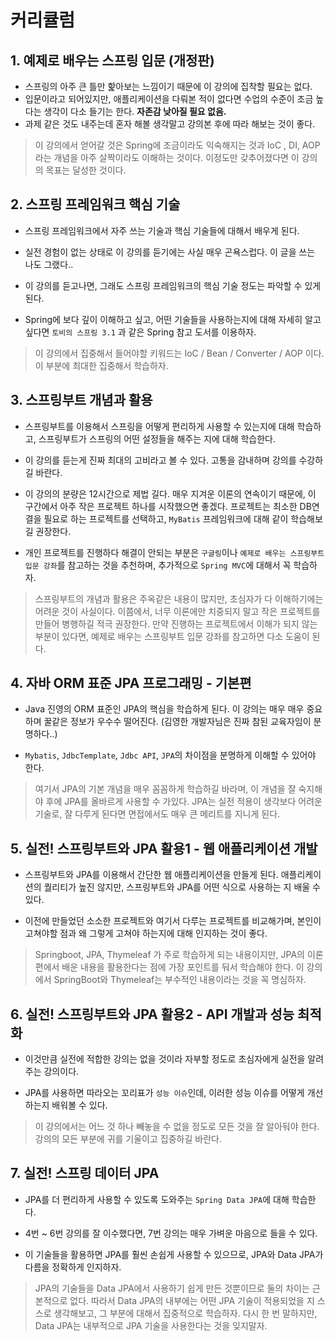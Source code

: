 # 커리큘럼

## 1. 예제로 배우는 스프링 입문 (개정판)

- 스프링의 아주 큰 틀만 핥아보는 느낌이기 때문에 이 강의에 집착할 필요는 없다.
- 입문이라고 되어있지만, 애플리케이션을 다뤄본 적이 없다면 수업의 수준이 조금 높다는 생각이 다소 들기는 한다. **자존감 낮아질 필요 없음.**
- 과제 같은 것도 내주는데 혼자 해볼 생각말고 강의본 후에 따라 해보는 것이 좋다.

> 이 강의에서 얻어갈 것은 Spring에 조금이라도 익숙해지는 것과 IoC , DI, AOP 라는 개념을 아주 살짝이라도 이해하는 것이다. 이정도만 갖추어졌다면 이 강의의 목표는 달성한 것이다.

## 2. 스프링 프레임워크 핵심 기술

- 스프링 프레임워크에서 자주 쓰는 기술과 핵심 기술들에 대해서 배우게 된다.
- 실전 경험이 없는 상태로 이 강의를 듣기에는 사실 매우 곤욕스럽다. 이 글을 쓰는 나도 그랬다..
- 이 강의를 듣고나면, 그래도 스프링 프레임워크의 핵심 기술 정도는 파악할 수 있게 된다.

- Spring에 보다 깊이 이해하고 싶고, 어떤 기술들을 사용하는지에 대해 자세히 알고 싶다면 `토비의 스프링 3.1` 과 같은 Spring 참고 도서를 이용하자.

> 이 강의에서 집중해서 들어야할 키워드는 IoC / Bean / Converter / AOP 이다. 이 부분에 최대한 집중해서 학습하자.

## 3. 스프링부트 개념과 활용

- 스프링부트를 이용해서 스프링을 어떻게 편리하게 사용할 수 있는지에 대해 학습하고, 스프링부트가 스프링의 어떤 설정들을 해주는 지에 대해 학습한다.

- 이 강의를 듣는게 진짜 최대의 고비라고 볼 수 있다. 고통을 감내하며 강의를 수강하길 바란다.

- 이 강의의 분량은 12시간으로 제법 길다. 매우 지겨운 이론의 연속이기 때문에, 이 구간에서 아주 작은 프로젝트 하나를 시작했으면 좋겠다. 프로젝트는 최소한 DB연결을 필요로 하는 프로젝트를 선택하고, `MyBatis` 프레임워크에 대해 같이 학습해보길 권장한다.

- 개인 프로젝트를 진행하다 해결이 안되는 부분은 `구글링`이나 `예제로 배우는 스프링부트 입문 강좌`를 참고하는 것을 추천하며, 추가적으로 `Spring MVC`에 대해서 꼭 학습하자.

> 스프링부트의 개념과 활용은 주옥같은 내용이 많지만, 초심자가 다 이해하기에는 어려운 것이 사실이다. 이쯤에서, 너무 이론에만 치중되지 말고 작은 프로젝트를 만들어 병행하길 적극 권장한다. 만약 진행하는 프로젝트에서 이해가 되지 않는 부분이 있다면, 예제로 배우는 스프링부트 입문 강좌를 참고하면 다소 도움이 된다.

## 4. 자바 ORM 표준 JPA 프로그래밍 - 기본편

- Java 진영의 ORM 표준인 JPA의 핵심을 학습하게 된다. 이 강의는 매우 매우 중요하며 꿀같은 정보가 우수수 떨어진다. (김영한 개발자님은 진짜 참된 교육자임이 분명하다..)

- `Mybatis`, `JdbcTemplate`, `Jdbc API`, `JPA`의 차이점을 분명하게 이해할 수 있어야 한다.

> 여기서 JPA의 기본 개념을 매우 꼼꼼하게 학습하길 바라며, 이 개념을 잘 숙지해야 후에 JPA를 올바르게 사용할 수 가있다. JPA는 실전 적용이 생각보다 어려운 기술로, 잘 다루게 된다면 면접에서도 매우 큰 메리트를 지니게 된다.

## 5. 실전! 스프링부트와 JPA 활용1 - 웹 애플리케이션 개발

- 스프링부트와 JPA를 이용해서 간단한 웹 애플리케이션을 만들게 된다. 애플리케이션의 퀄리티가 높진 않지만, 스프링부트와 JPA를 어떤 식으로 사용하는 지 배울 수 있다.

- 이전에 만들었던 소소한 프로젝트와 여기서 다루는 프로젝트를 비교해가며, 본인이 고쳐야할 점과 왜 그렇게 고쳐야 하는지에 대해 인지하는 것이 좋다.

> Springboot, JPA, Thymeleaf 가 주로 학습하게 되는 내용이지만, JPA의 이론편에서 배운 내용을 활용한다는 점에 가장 포인트를 둬서 학습해야 한다. 이 강의에서 SpringBoot와 Thymeleaf는 부수적인 내용이라는 것을 꼭 명심하자.

## 6. 실전! 스프링부트와 JPA 활용2 - API 개발과 성능 최적화

- 이것만큼 실전에 적합한 강의는 없을 것이라 자부할 정도로 초심자에게 실전을 알려주는 강의이다.

- JPA를 사용하면 따라오는 꼬리표가 `성능 이슈`인데, 이러한 성능 이슈를 어떻게 개선하는지 배워볼 수 있다.

> 이 강의에서는 어느 것 하나 빼놓을 수 없을 정도로 모든 것을 잘 알아둬야 한다. 강의의 모든 부분에 귀를 기울이고 집중하길 바란다.

## 7. 실전! 스프링 데이터 JPA

- JPA를 더 편리하게 사용할 수 있도록 도와주는 `Spring Data JPA`에 대해 학습한다.

- 4번 ~ 6번 강의를 잘 이수했다면, 7번 강의는 매우 가벼운 마음으로 들을 수 있다.

- 이 기술들을 활용하면 JPA를 훨씬 손쉽게 사용할 수 있으므로, JPA와 Data JPA가 다름을 정확하게 인지하자.

> JPA의 기술들을 Data JPA에서 사용하기 쉽게 만든 것뿐이므로 둘의 차이는 근본적으로 없다. 따라서 Data JPA의 내부에는 어떤 JPA 기술이 적용되었을 지 스스로 생각해보고, 그 부분에 대해서 집중적으로 학습하자. 다시 한 번 말하지만, Data JPA는 내부적으로 JPA 기술을 사용한다는 것을 잊지말자.
